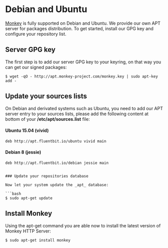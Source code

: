 # Debian and Ubuntu

[Monkey](http://monkey-project.com) is fully supported on Debian and Ubuntu. We provide our own APT server for packages distribution. To get started, install our GPG key and configure your repository list.

## Server GPG key

The first step is to add our server GPG key to your keyring, on that way you can get our signed packages:

```shell
$ wget -qO - http://apt.monkey-project.com/monkey.key | sudo apt-key add -
```

## Update your sources lists

On Debian and derivated systems such as Ubuntu, you need to add our APT server entry to your sources lists, please add the following content at bottom of your __/etc/apt/sources.list__ file:

#### Ubuntu 15.04 (vivid)

```
deb http://apt.fluentbit.io/ubuntu vivid main
```

#### Debian 8 (jessie)

```
deb http://apt.fluentbit.io/debian jessie main


### Update your repositories database

Now let your system update the _apt_ database:

```bash
$ sudo apt-get update
```

## Install Monkey

Using the apt-get command you are able now to install the latest version of Monkey HTTP Server:

```shell
$ sudo apt-get install monkey
```
